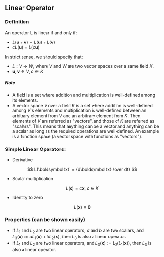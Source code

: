 ## Linear Operator

### Definition

An operator L is linear if and only if:

* $L(\boldsymbol{u}+\boldsymbol{v}) = L(\boldsymbol{u}) + L(\boldsymbol{v})$
* $cL(\boldsymbol{u}) = L(c\boldsymbol{u})$

In strict sense, we should specify that:

* $L: V \rightarrow W$, where $V$ and $W$ are two vector spaces over a same field $K$.
* $\boldsymbol{u}, \boldsymbol{v} \in  V, c \in K$

##### Note

* A field is a set where addition and multiplication is well-defined among its elements.
* A vector space $V$ over a field $K$ is a set where addition is well-defined among $V$'s elements and multiplication is well-defined between an arbitrary element from $V$ and an arbitrary element from $K$. Then, elements of $V$ are referred as "vectors", and those of $K$ are referred as "scalars". This means that anything can be a vector and anything can be a scalar as long as the required operations are well-defined. An example is a function space (a vector space with functions as "vectors").

### Simple Linear Operators:

* Derivative

$$
L(\boldsymbol{x}) = {d\boldsymbol{x} \over dt}
$$

* Scalar multiplication

$$
L(\boldsymbol{x}) = c\boldsymbol{x},\;c\in K
$$

* Identity to zero

$$
L(\boldsymbol{x}) \equiv \boldsymbol{0}
$$

### Properties (can be shown easily)

* If $L_{1}$ and $L_{2}$ are two linear operators, $a$ and $b$ are two scalars, and $L_{3}(\boldsymbol{x}) := aL_{1}(\boldsymbol{x}) + bL_{2}(\boldsymbol{x})$, then $L_{3}$ is also a linear operator.
* If $L_{1}$ and $L_{2}$ are two linear operators, and $L_{3}(\boldsymbol{x}) := L_{2}(L_{1}(\boldsymbol{x}))$, then $L_{3}$ is also a linear operator.

